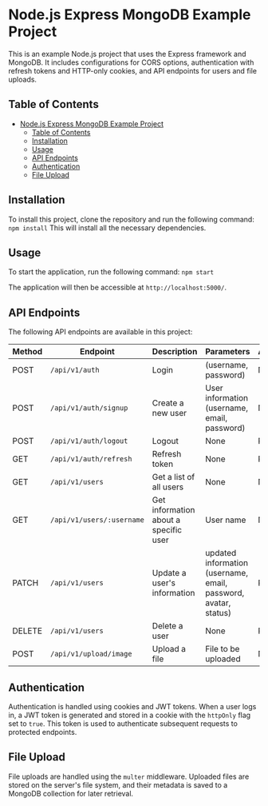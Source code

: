 # Node.js Express MongoDB Example Project

This is an example Node.js project that uses the Express framework and MongoDB. It includes configurations for CORS options, authentication with refresh tokens and HTTP-only cookies, and API endpoints for users and file uploads.

## Table of Contents

- [Node.js Express MongoDB Example Project](#nodejs-express-mongodb-example-project)
  - [Table of Contents](#table-of-contents)
  - [Installation](#installation)
  - [Usage](#usage)
  - [API Endpoints](#api-endpoints)
  - [Authentication](#authentication)
  - [File Upload](#file-upload)

## Installation

To install this project, clone the repository and run the following command: 
`npm install`
This will install all the necessary dependencies.

## Usage

To start the application, run the following command:
`npm start`

The application will then be accessible at `http://localhost:5000/`.

## API Endpoints

The following API endpoints are available in this project:

| Method | Endpoint | Description | Parameters | Authentication |
| -------- | -------- | ----------- | ---------- | ---------- |
| POST | `/api/v1/auth` | Login | (username, password) | No |
| POST | `/api/v1/auth/signup` | Create a new user | User information (username, email, password) | No |
| POST | `/api/v1/auth/logout` | Logout | None | Required |
| GET | `/api/v1/auth/refresh` | Refresh token | None | Required |
| GET | `/api/v1/users` | Get a list of all users | None | No |
| GET | `/api/v1/users/:username` | Get information about a specific user | User name | No |
| PATCH | `/api/v1/users` | Update a user's information | updated information (username, email, password, avatar, status) | Required |
| DELETE | `/api/v1/users` | Delete a user | None | Required |
| POST | `/api/v1/upload/image` | Upload a file | File to be uploaded | No |

## Authentication

Authentication is handled using cookies and JWT tokens. When a user logs in, a JWT token is generated and stored in a cookie with the `httpOnly` flag set to `true`. This token is used to authenticate subsequent requests to protected endpoints.

## File Upload

File uploads are handled using the `multer` middleware. Uploaded files are stored on the server's file system, and their metadata is saved to a MongoDB collection for later retrieval.

